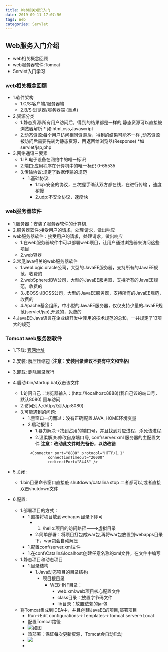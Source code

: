 ```yaml
---
title: Web相关知识入门
date: 2019-09-11 17:07:56
tags: Web  
categories: Servlet
---
```


## Web服务入门介绍 
- web相关概念回顾
- web服务器软件:Tomcat
- Servlet入门学习  
### web相关概念回顾  
- 1.软件架构  
  - 1.C/S:客户端/服务器端    
  - 2.B/S:浏览器/服务器端 (重点) 
- 2.资源分类  
  - 1.静态资源:所有用户访问后，得到的结果都是一样的,静态资源可以直接被浏览器解析 * 如:html,css,Javascript  
  - 2.动态资源:每个用户访问相同资源后，得到的结果可能不一样 ,动态资源被访问后需要先转为静态资源，再返回给浏览器(Response) *如 servlet/jsp,php  
- 3.网络通讯三要素  
  - 1.IP:电子设备在网络中的唯一标识 
  - 2.端口:应用程序在计算机中的唯一标识 0-65535
  - 3.传输协议:规定了数据传输的规范
    - 1.基础协议:  
      - 1.tcp:安全的协议，三次握手确认双方都在线，在进行传输 ，速度稍慢 
      - 2.udp:不安全协议，速度快  
### web服务器软件  
- 1.服务器：安装了服务器软件的计算机  
- 2.服务器软件:接受用户的请求，处理请求，做出响应  
- web服务器软件：接受用户的请求，处理请求，做出响应   
     - 1.在web服务器软件中可以部署web项目，让用户通过浏览器来访问这些项目  
     - 2.web容器  
- 3.常见java相关的web服务器软件  
  - 1.webLogic:oracle公司，大型的JavaEE服务器，支持所有的JavaEE规范，收费的  
  - 2.webSphere:IBW公司，大型的JavaEE服务器，支持所有的JavaEE规范，收费的    
  - 3.JBOSS:JBOSS公司，大型的JavaEE服务器，支持所有的JavaEE规范，收费的  
  - 4.Apache基金组织，中小型的JavaEE服务器，仅仅支持少量的JavaEE规范(servlet/jsp),开源的，免费的  
- 4.JavaEE:Java语言在企业级开发中使用的技术规范的总和，一共规定了13项大的规范  
### Tomcat:web服务器软件  
- 1.下载: [官网地址](http://tomcat.apache.org/)  
- 2.安装: 解压压缩包 (**注意：安装目录建议不要有中文和空格**) 
- 3.卸载: 删除目录就行  
- 4.启动:bin/startup.bat双击该文件  
  - 1.访问自己：浏览器输入：(http://localhost:8888)(我自己该的端口号，默认8080) 回车访问  
  - 2.访问别人:(http://别人ip:8080)  
  - 3.可能遇到的问题:  
    - 1.黑窗口一闪而过：没有正确配置JAVA_HOME环境变量  
    - 2.启动报错：
      - 1.暴力解决->找到占用的端口号，并且找到对应进程，杀死该进程.  
      - 2.温柔解决:修改自身端口号,   conf/server.xml     服务器的主配置文件   **注意：改动此文件时先备份，以防改错**  
      ```
       <Connector port="8888" protocol="HTTP/1.1"
               connectionTimeout="20000"
               redirectPort="8443" />  
      ```
- 5.关闭:
  
  - 1.bin目录命令窗口直接敲  shutdown/catalina stop 二者都可以,或者直接双击shutdown文件
- 6.配置:
  - 1.部署项目的方式：  
    - 1.直接将项目放到webapps目录下即可  
      - 1. /hello:项目的访问路径--->虚拟目录  
      - 2.简单部署：将项目打包成war包,再将war包放置到webapps目录下，war包会自动解压  
    - 1.配置conf/server.xml文件  
    - 1.在conf\Catalina\localhost创建任意名称的xml文件，在文件中编写  
  - 1.静态项目和动态项目  
    - 1.目录结构  
      - 1.Java动态项目的目录结构  
        - 项目根目录  
          - WEB-INF目录：  
            - web.xml:web项目核心配置文件  
            - class目录：放置字节码文件  
            - lib目录：放置依赖的jar包  
   - 将Tomcat集成到IDEA中，并且创建JavaEE的项目,部署项目  
     - Run->Edit configurations->Templates->Tomcat server->Local  
     - 配置Tomcat路径  
     - ![如图](![](http://ww1.sinaimg.cn/large/006VKolAly1g6dcz3t5ywj30lv043glj.jpg))  
     - 热部署：保证每次更新资源，Tomcat会自动启动
     - ![](![](http://ww1.sinaimg.cn/large/006VKolAly1g6dd6hai4nj30bc03ka9w.jpg))  
     - 


